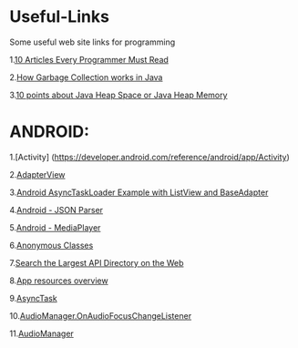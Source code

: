 # Useful-Links
Some useful web site links for programming


1.[10 Articles Every Programmer Must Read](https://javarevisited.blogspot.com/2014/05/10-articles-every-programmer-must-read.html#at_pco=smlwn-1.0&at_si=5b5972605a5089b4&at_ab=per-2&at_pos=0&at_tot=1)

2.[How Garbage Collection works in Java](https://javarevisited.blogspot.com/2011/04/garbage-collection-in-java.html)

3.[10 points about Java Heap Space or Java Heap Memory](https://javarevisited.blogspot.com/2011/05/java-heap-space-memory-size-jvm.html)





# ANDROID:
1.[Activity] (https://developer.android.com/reference/android/app/Activity)

2.[AdapterView](https://developer.android.com/reference/android/widget/AdapterView?utm_source=udacity&utm_medium=course&utm_campaign=android_basics#setEmptyView(android.view.View))

3.[Android AsyncTaskLoader Example with ListView and BaseAdapter](https://www.concretepage.com/android/android-asynctaskloader-example-with-listview-and-baseadapter)

4.[Android - JSON Parser](http://www.tutorialspoint.com/android/android_json_parser.htm)

5.[Android - MediaPlayer](http://www.tutorialspoint.com/android/android_mediaplayer.htm)

6.[Anonymous Classes](https://docs.oracle.com/javase/tutorial/java/javaOO/anonymousclasses.html)

7.[Search the Largest API Directory on the Web](https://www.programmableweb.com/apis/directory)

8.[App resources overview](https://developer.android.com/guide/topics/resources/providing-resources)

9.[AsyncTask](https://developer.android.com/reference/android/os/AsyncTask)

10.[AudioManager.OnAudioFocusChangeListener](https://developer.android.com/reference/android/media/AudioManager.OnAudioFocusChangeListener)

11.[AudioManager](https://developer.android.com/reference/android/media/AudioManager?utm_source=udacity&utm_medium=course&utm_campaign=android_basics)
